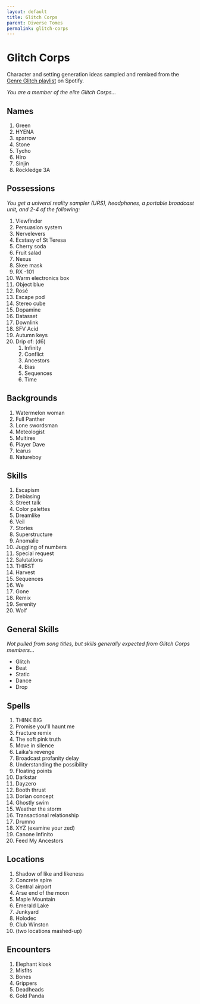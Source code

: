 ```yaml
---
layout: default
title: Glitch Corps
parent: Diverse Tomes
permalink: glitch-corps
---
```

# Glitch Corps

Character and setting generation ideas sampled and remixed from the [Genre Glitch playlist](https://open.spotify.com/playlist/37i9dQZF1DWUraJYejk11q?si=386d287df55a45fc) on Spotify.

*You are a member of the elite Glitch Corps…*

## Names

1. Green
2. HYENA
3. sparrow 
4. Stone
5. Tycho
6. Hiro
7. Sinjin
8. Rockledge 3A

## Possessions

*You get a univeral reality sampler (URS), headphones, a portable broadcast unit, and 2-4 of the following:*

1. Viewfinder
2. Persuasion system
3. Nervelevers
4. Ecstasy of St Teresa
5. Cherry soda
6. Fruit salad
7. Nexus
8. Skee mask
9. RX -101
10. Warm electronics box
11. Object blue
12. Rosé 
13. Escape pod
14. Stereo cube 
15. Dopamine
16. Datasset
17. Downlink
18. SFV Acid 
19. Autumn keys
20. Drip of: (d6)
       1. Infinity
       2. Conflict
       3. Ancestors
       4. Bias
       5. Sequences
       6. Time


## Backgrounds
1. Watermelon woman
2. Full Panther
3. Lone swordsman
4. Meteologist
5. Multirex
6. Player Dave
7. Icarus 
8. Natureboy

## Skills
1. Escapism
2. Debiasing
3. Street talk
4. Color palettes
5. Dreamlike
6. Veil
7. Stories
8. Superstructure
9. Anomalie
10. Juggling of numbers
11. Special request
12. Salutations
13. THIRST
14. Harvest
15. Sequences
16. We
17. Gone
18. Remix
19. Serenity
20. Wolf

## General Skills

*Not pulled from song titles, but skills generally expected from Glitch Corps members…*

- Glitch 
- Beat 
- Static 
- Dance 
- Drop

## Spells

1. THINK BIG
2. Promise you'll haunt me
3. Fracture remix
4. The soft pink truth 
5. Move in silence
6. Laika's revenge
7. Broadcast profanity delay
8. Understanding the possibility
9. Floating points
10. Darkstar
11. Dayzero 
12. Booth thrust
13. Dorian concept
14. Ghostly swim
15. Weather the storm
16. Transactional relationship
17. Drumno
18. XYZ (examine your zed)
19. Canone Infinito
20. Feed My Ancestors

## Locations

1. Shadow of like and likeness
2. Concrete spire
3. Central airport
4. Arse end of the moon
5. Maple Mountain 
6. Emerald Lake
7. Junkyard
8. Holodec
9. Club Winston
10. (two locations mashed-up)

## Encounters

1. Elephant kiosk
2. Misfits
3. Bones
4. Grippers
5. Deadheads
6. Gold Panda
